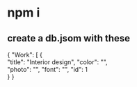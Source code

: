   # npm i 

## create a db.jsom with these   
  
{
  "Work": [ 
    {  
      "title": "Interior design", 
      "color": "",  
      "photo": "",
      "font": "",
      "id": 1  
       } 
} 
 
